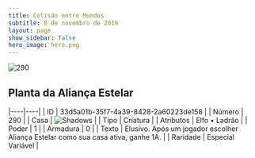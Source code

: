 ```yaml
---
title: Colisão entre Mundos
subtitle: 8 de novembro de 2019
layout: page
show_sidebar: false
hero_image: hero.png
---
```


![290](https://cdn.keyforgegame.com/media/card_front/pt/452_290_MP367J934G29_pt.png)

## Planta da Aliança Estelar

|----|----|
| ID | 33d5a01b-35f7-4a39-8428-2a60223de158 |
| Número | 290 |
| Casa | ![Shadows](https://archonarcana.com/images/thumb/e/ee/Shadows.png/22px-Shadows.png "Sombras") |
| Tipo | Criatura |
| Atributos | Elfo • Ladrão |
| Poder | 1 |
| Armadura | 0 |
| Texto | Elusivo. Após um jogador escolher Aliança Estelar como sua casa ativa, ganhe 1A. |
| Raridade | Especial Variável |
